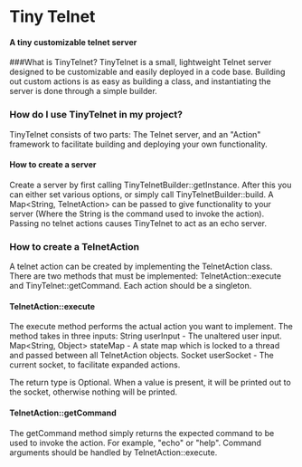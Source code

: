 # Tiny Telnet
#### A tiny customizable telnet server

###What is TinyTelnet?
TinyTelnet is a small, lightweight Telnet server designed to be customizable and easily deployed in a code base.  Building out custom actions is as easy as building a class, and instantiating the server is done through a simple builder.

### How do I use TinyTelnet in my project?
TinyTelnet consists of two parts: The Telnet server, and an "Action" framework to facilitate building and deploying your own functionality.

#### How to create a server
Create a server by first calling TinyTelnetBuilder::getInstance. After this you can either set various options, or simply call TinyTelnetBuilder::build. A Map<String, TelnetAction> can be passed to give functionality to your server (Where the String is the command used to invoke the action). Passing no telnet actions causes TinyTelnet to act as an echo server.

### How to create a TelnetAction
A telnet action can be created by implementing the TelnetAction class. There are two methods that must be implemented: TelnetAction::execute and TinyTelnet::getCommand. Each action should be a singleton.

#### TelnetAction::execute
The execute method performs the actual action you want to implement. The method takes in three inputs:
String userInput - The unaltered user input.
Map<String, Object> stateMap - A state map which is locked to a thread and passed between all TelnetAction objects.
Socket userSocket - The current socket, to facilitate expanded actions.

The return type is Optional<String>. When a value is present, it will be printed out to the socket, otherwise nothing will be printed.

#### TelnetAction::getCommand
The getCommand method simply returns the expected command to be used to invoke the action. For example, "echo" or "help".  Command arguments should be handled by TelnetAction::execute.
